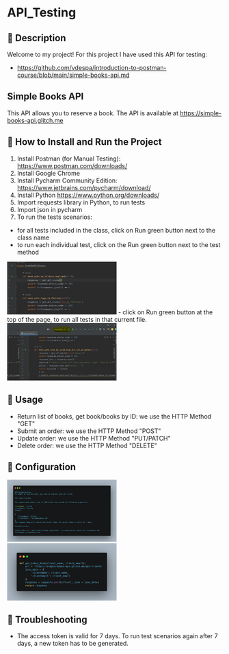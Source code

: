 # API_Testing

## 🔶 Description
Welcome to my project! For this project I have used this API for testing:
- https://github.com/vdespa/introduction-to-postman-course/blob/main/simple-books-api.md

## Simple Books API
This API allows you to reserve a book.
The API is available at https://simple-books-api.glitch.me


## 🔶 How to Install and Run the Project

1.  Install Postman (for Manual Testing): https://www.postman.com/downloads/
2. Install Google Chrome
3. Install Pycharm Community Edition: https://www.jetbrains.com/pycharm/download/
4. Install Python https://www.python.org/downloads/
5. Import  requests library in Python, to run tests 
6. Import json in pycharm
7. To run the tests scenarios:
- for all tests included in the class, click on Run green button next to the class name
- to run each individual test, click on the Run green button next to the test method
<img src="https://github.com/AlinaTr/API_Testing-Framework/blob/main/Capture.JPG" width="256"/>
- click on  Run green button at the top of the page, to run all tests in that current file. 
<img src="https://github.com/AlinaTr/API_Testing-Framework/blob/main/Capture2.JPG" width="256"/>

## 🔶 Usage
* Return list of books, get book/books by ID: we use the HTTP Method "GET"
* Submit an order:  we use the HTTP Method "POST"
* Update order:  we use the HTTP Method "PUT/PATCH"
* Delete order:  we use the HTTP Method "DELETE"

## 🔶 Configuration
<img src="https://github.com/AlinaTr/API_Testing-Framework/blob/main/carbon.png" width="256"/> <img src="https://github.com/AlinaTr/API_Testing-Framework/blob/main/Pycharm-auth.png" width="256"/>


## 🔶 Troubleshooting
-  The access token is valid for 7 days. To run test scenarios again after 7 days, a new token has to be generated. 
